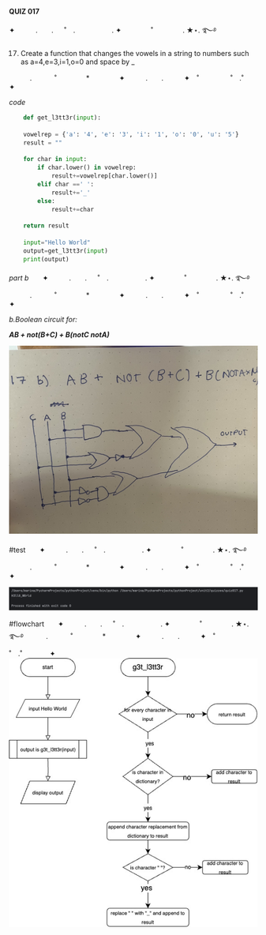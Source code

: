 **QUIZ 017** 

✦　　　.　　. 　 ˚　.　　　　　 . ✦　　　 　˚　　　　 . ★⋆. ࿐࿔ 

 
17. Create a function that changes the vowels in a string to numbers such as a=4,e=3,i=1,o=0 and space by _

　　　.   　　˚　　 　　*　　 　　✦　　　.　　.　　　✦　˚ 　　　　 ˚　.˚　　　　✦

*code*
```.py
    def get_l3tt3r(input):

    vowelrep = {'a': '4', 'e': '3', 'i': '1', 'o': '0', 'u': '5'}
    result = ""

    for char in input:
        if char.lower() in vowelrep:
            result+=vowelrep[char.lower()]
        elif char ==' ':
            result+='_'
        else:
            result+=char

    return result

    input="Hello World"
    output=get_l3tt3r(input)
    print(output)
```
*part b*　　✦　　　.　　. 　 ˚　.　　　　　 . ✦　　　 　˚　　　　 . ★⋆. ࿐࿔ 
　　　.   　　˚　　 　　*　　 　　✦　　　.　　.　　　✦　˚ 　　　　 ˚　.˚　　　　✦

*b.Boolean circuit for:*

***AB + not(B+C) + B(notC notA)***

![](https://github.com/marinamen/CS2023/blob/main/unit%202/quizzes/pictures/17.jpeg)


#test　　✦　　　.　　. 　 ˚　.　　　　　 . ✦　　　 　˚　　　　 . ★⋆. ࿐࿔ 
　　　.   　　˚　　 　　*　　 　　✦　　　.　　.　　　✦　˚ 　　　　 ˚　.˚　　　　✦

![](https://github.com/marinamen/CS2023/blob/main/unit%202/quizzes/pictures/Screenshot%202023-10-29%20at%2019.54.00.png)

#flowchart　　✦　　　.　　. 　 ˚　.　　　　　 . ✦　　　 　˚　　　　 . ★⋆. ࿐࿔ 
　　　.   　　˚　　 　　*　　 　　✦　　　.　　.　　　✦　˚ 　　　　 ˚　.˚　　　　✦
![](https://github.com/marinamen/CS2023/blob/main/unit%202/quizzes/pictures/quiz017.jpg)
